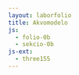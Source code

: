 ```yaml
---
layout: laborfolio
title: Akvomodelo
js:
  - folio-0b
  - sekcio-0b
js-ext:
  - three155
---
```


<div id="akvomodelo"></div>

<script type="module">

import {Tereno} from '/assets/jsm/tereno-0a.js';

const LARĜO = 600;
const ALTO = 500;

const tereno = new Tereno("akvomodelo",LARĜO,ALTO);


//############### modelo
// krado
tereno.direktlumo();
tereno.ebeno(-0.9, 0x754515, 0.1);
tereno.ebeno(-0.5, 0x2757a3, 0.2);
const s = 0.5;
tereno.pejzaĝo("/tero/inc/tereno_alt.png", "/tero/inc/tereno_klr.png");

const pluvo = tereno.precipito(0.1,0.9,1,200);
tereno.ŝanĝoj = () => pluvo.animacio(); // PLIBONIGU: ĉu la tereno iel povus aŭtomate mem zorgi pri tio?

tereno.animacio();

</script>